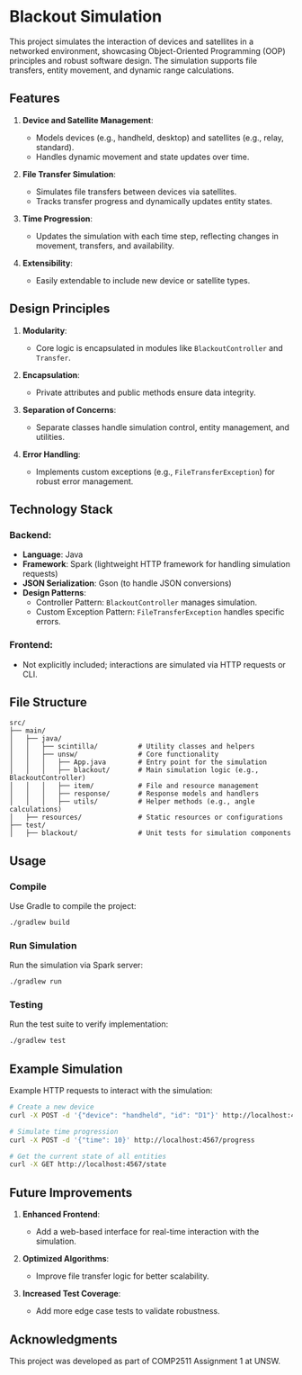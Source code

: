 
# Blackout Simulation

This project simulates the interaction of devices and satellites in a networked environment, showcasing Object-Oriented Programming (OOP) principles and robust software design. The simulation supports file transfers, entity movement, and dynamic range calculations.

## Features

1. **Device and Satellite Management**:
   - Models devices (e.g., handheld, desktop) and satellites (e.g., relay, standard).
   - Handles dynamic movement and state updates over time.

2. **File Transfer Simulation**:
   - Simulates file transfers between devices via satellites.
   - Tracks transfer progress and dynamically updates entity states.

3. **Time Progression**:
   - Updates the simulation with each time step, reflecting changes in movement, transfers, and availability.

4. **Extensibility**:
   - Easily extendable to include new device or satellite types.

## Design Principles

1. **Modularity**:
   - Core logic is encapsulated in modules like `BlackoutController` and `Transfer`.

2. **Encapsulation**:
   - Private attributes and public methods ensure data integrity.

3. **Separation of Concerns**:
   - Separate classes handle simulation control, entity management, and utilities.

4. **Error Handling**:
   - Implements custom exceptions (e.g., `FileTransferException`) for robust error management.

## Technology Stack

### Backend:
- **Language**: Java
- **Framework**: Spark (lightweight HTTP framework for handling simulation requests)
- **JSON Serialization**: Gson (to handle JSON conversions)
- **Design Patterns**:
  - Controller Pattern: `BlackoutController` manages simulation.
  - Custom Exception Pattern: `FileTransferException` handles specific errors.

### Frontend:
- Not explicitly included; interactions are simulated via HTTP requests or CLI.

## File Structure

```
src/
├── main/
│   ├── java/
│   │   ├── scintilla/          # Utility classes and helpers
│   │   ├── unsw/               # Core functionality
│   │   │   ├── App.java        # Entry point for the simulation
│   │   │   ├── blackout/       # Main simulation logic (e.g., BlackoutController)
│   │   │   ├── item/           # File and resource management
│   │   │   ├── response/       # Response models and handlers
│   │   │   ├── utils/          # Helper methods (e.g., angle calculations)
│   ├── resources/              # Static resources or configurations
├── test/
│   ├── blackout/               # Unit tests for simulation components
```

## Usage

### Compile
Use Gradle to compile the project:
```bash
./gradlew build
```

### Run Simulation
Run the simulation via Spark server:
```bash
./gradlew run
```

### Testing
Run the test suite to verify implementation:
```bash
./gradlew test
```

## Example Simulation
Example HTTP requests to interact with the simulation:
```bash
# Create a new device
curl -X POST -d '{"device": "handheld", "id": "D1"}' http://localhost:4567/device

# Simulate time progression
curl -X POST -d '{"time": 10}' http://localhost:4567/progress

# Get the current state of all entities
curl -X GET http://localhost:4567/state
```

## Future Improvements

1. **Enhanced Frontend**:
   - Add a web-based interface for real-time interaction with the simulation.

2. **Optimized Algorithms**:
   - Improve file transfer logic for better scalability.

3. **Increased Test Coverage**:
   - Add more edge case tests to validate robustness.

## Acknowledgments

This project was developed as part of COMP2511 Assignment 1 at UNSW.
